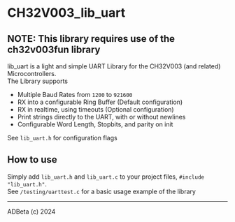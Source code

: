 # CH32V003_lib_uart

## **NOTE:** This library requires use of the ch32v003fun library  
lib_uart is a light and simple UART Library for the CH32V003 (and related) 
Microcontrollers.  
The Library supports
* Multiple Baud Rates from `1200` to `921600`
* RX into a configurable Ring Buffer (Default configuration)
* RX in realtime, using timeouts (Optional configuration)
* Print strings directly to the UART, with or without newlines
* Configurable Word Length, Stopbits, and parity on init

See `lib_uart.h` for configuration flags

## How to use
Simply add `lib_uart.h` and `lib_uart.c` to your project files, `#include "lib_uart.h"`.  
See `/testing/uarttest.c` for a basic usage example of the library

----
ADBeta (c)    2024
